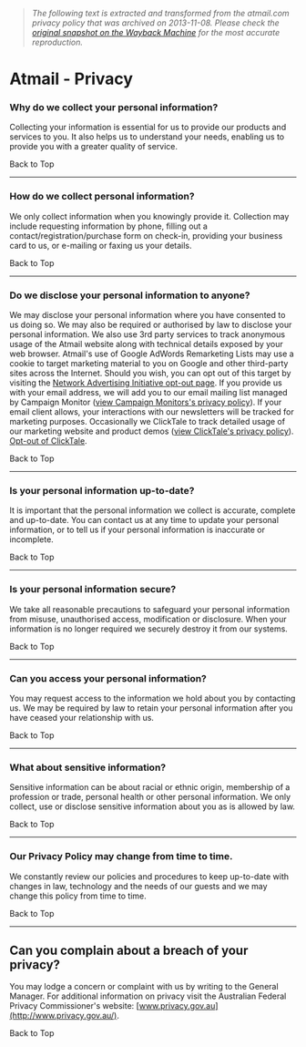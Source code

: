 > *The following text is extracted and transformed from the atmail.com privacy policy that was archived on 2013-11-08. Please check the [original snapshot on the Wayback Machine](https://web.archive.org/web/20131108234727id_/http%3A//atmail.com/privacy) for the most accurate reproduction.*

# Atmail - Privacy

### Why do we collect your personal information?

Collecting your information is essential for us to provide our products and services to you. It also helps us to understand your needs, enabling us to provide you with a greater quality of service.

Back to Top

* * *

### How do we collect personal information?

We only collect information when you knowingly provide it. Collection may include requesting information by phone, filling out a contact/registration/purchase form on check-in, providing your business card to us, or e-mailing or faxing us your details.

Back to Top

* * *

### Do we disclose your personal information to anyone?

We may disclose your personal information where you have consented to us doing so. We may also be required or authorised by law to disclose your personal information. We also use 3rd party services to track anonymous usage of the Atmail website along with technical details exposed by your web browser. Atmail's use of Google AdWords Remarketing Lists may use a cookie to target marketing material to you on Google and other third-party sites across the Internet. Should you wish, you can opt out of this target by visiting the [Network Advertising Initiative opt-out page](http://www.networkadvertising.org/choices/). If you provide us with your email address, we will add you to our email mailing list managed by Campaign Monitor ([view Campaign Monitors's privacy policy](http://www.campaignmonitor.com/privacy/)). If your email client allows, your interactions with our newsletters will be tracked for marketing purposes. Occasionally we ClickTale to track detailed usage of our marketing website and product demos ([view ClickTale's privacy policy](https://www.clicktale.com/privacy_service.aspx)). [Opt-out of ClickTale](http://www.clicktale.net/disable.html).

Back to Top

* * *

### Is your personal information up-to-date?

It is important that the personal information we collect is accurate, complete and up-to-date. You can contact us at any time to update your personal information, or to tell us if your personal information is inaccurate or incomplete.

Back to Top

* * *

### Is your personal information secure?

We take all reasonable precautions to safeguard your personal information from misuse, unauthorised access, modification or disclosure. When your information is no longer required we securely destroy it from our systems.

Back to Top

* * *

### Can you access your personal information?

You may request access to the information we hold about you by contacting us. We may be required by law to retain your personal information after you have ceased your relationship with us.

Back to Top

* * *

### What about sensitive information?

Sensitive information can be about racial or ethnic origin, membership of a profession or trade, personal health or other personal information. We only collect, use or disclose sensitive information about you as is allowed by law.

Back to Top

* * *

### Our Privacy Policy may change from time to time.

We constantly review our policies and procedures to keep up-to-date with changes in law, technology and the needs of our guests and we may change this policy from time to time.

Back to Top

* * *

## Can you complain about a breach of your privacy?

You may lodge a concern or complaint with us by writing to the General Manager. For additional information on privacy visit the Australian Federal Privacy Commissioner's website: [www.privacy.gov.au](http://www.privacy.gov.au/).

Back to Top
